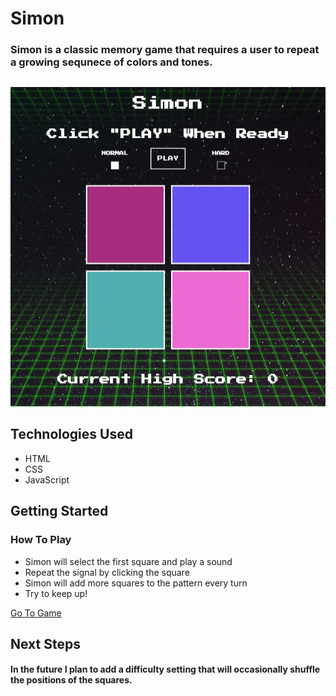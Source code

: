 # Simon

### Simon is a classic memory game that requires a user to repeat a growing sequnece of colors and tones.

## 
![Game Image](images/simon-image.jpg)

## Technologies Used
- HTML
- CSS
- JavaScript

## Getting Started
### How To Play
- Simon will select the first square and play a sound
- Repeat the signal by clicking the square
- Simon will add more squares to the pattern every turn
- Try to keep up!

[Go To Game](https://hink123.github.io/simon/)

## Next Steps
#### In the future I plan to add a difficulty setting that will occasionally shuffle the positions of the squares.



